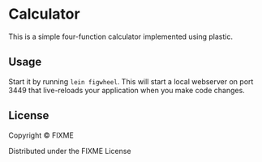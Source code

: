 # Calculator

This is a simple four-function calculator implemented using plastic.

## Usage

Start it by running `lein figwheel`.
This will start a local webserver on port 3449 that live-reloads your application when you make code changes.

## License

Copyright © FIXME

Distributed under the FIXME License
